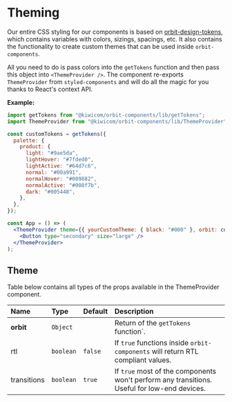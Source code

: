 # Theming

Our entire CSS styling for our components is based on [orbit-design-tokens](https://github.com/kiwicom/orbit-design-tokens), which contains variables with colors, sizings, spacings, etc. It also contains the functionality to create custom themes that can be used inside `orbit-components`.

All you need to do is pass colors into the `getTokens` function and then pass this object into `<ThemeProvider />`. The component re-exports `ThemeProvider` from `styled-components` and will do all the magic for you thanks to React's context API.

**Example:**

```jsx
import getTokens from "@kiwicom/orbit-components/lib/getTokens";
import ThemeProvider from "@kiwicom/orbit-components/lib/ThemeProvider";

const customTokens = getTokens({
  palette: {
    product: {
      light: "#9ae5da",
      lightHover: "#7fded0",
      lightActive: "#64d7c6",
      normal: "#00a991",
      normalHover: "#009882",
      normalActive: "#008f7b",
      dark: "#005448",
    },
  },
});

const App = () => (
  <ThemeProvider theme={{ yourCustomTheme: { black: "#000" }, orbit: customTokens, rtl: false, transitions: false }}>
    <Button type="secondary" size="large" />
  </ThemeProvider>
);
```

## Theme

Table below contains all types of the props available in the ThemeProvider component.

| Name        | Type      | Default | Description                                                                                 |
| :---------- | :-------- | :------ | :------------------------------------------------------------------------------------------ |
| **orbit**   | `Object`  |         | Return of the `getTokens` function`.                                                        |
| rtl         | `boolean` | `false` | If `true` functions inside `orbit-components` will return RTL compliant values.             |
| transitions | `boolean` | `true`  | If `true` most of the components won't perform any transitions. Useful for low-end devices. |
